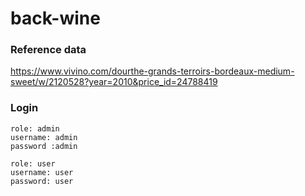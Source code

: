 # back-wine

### Reference data
https://www.vivino.com/dourthe-grands-terroirs-bordeaux-medium-sweet/w/2120528?year=2010&price_id=24788419

### Login
    role: admin
    username: admin
    password :admin

    role: user
    username: user
    password: user

